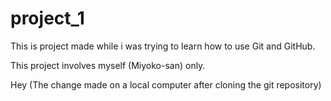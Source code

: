 # project_1
This is project made while i was trying to learn how to use Git and GitHub.


This project involves myself (Miyoko-san) only.


Hey (The change made on a local computer after cloning the git repository)